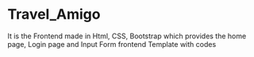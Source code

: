 # Travel_Amigo
It is the Frontend made in Html, CSS, Bootstrap which provides the home page, Login page and Input Form frontend Template with codes
